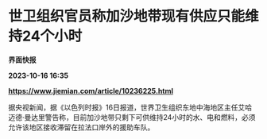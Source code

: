 # 世卫组织官员称加沙地带现有供应只能维持24个小时
**界面快报**

**2023-10-16 16:35**

**https://www.jiemian.com/article/10236225.html**

据央视新闻，据《以色列时报》16日报道，世界卫生组织东地中海地区主任艾哈迈德·曼达里警告称，目前加沙地带只剩下可供维持24小时的水、电和燃料，必须允许该地区接收滞留在拉法口岸外的援助车队。